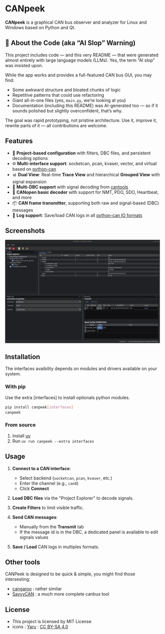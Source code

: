 # CANpeek

**CANpeek** is a graphical CAN bus observer and analyzer for Linux and Windows based on Python and Qt.

## 🤖 About the Code (aka “AI Slop” Warning)

This project includes code — and this very README — that were generated almost entirely with large language models (LLMs). Yes, the term “AI slop” was insisted upon.

While the app works and provides a full-featured CAN bus GUI, you may find:

* Some awkward structure and bloated chunks of logic
* Repetitive patterns that could use refactoring
* Giant all-in-one files (yes, `main.py`, we’re looking at you)
* Documentation (including this README) was AI-generated too — so if it sounds polished but slightly overconfident, that’s why.

The goal was rapid prototyping, not pristine architecture. Use it, improve it, rewrite parts of it — all contributions are welcome.

## Features

- 🧩 **Project-based configuration** with filters, DBC files, and persistent decoding options
- 🌐 **Multi-interface support**: socketcan, pcan, kvaser, vector, and virtual based on [python-can](https://python-can.readthedocs.io/en/stable/configuration.html#interface-names)
- 📊 **Dual View**: Real-time **Trace View** and hierarchical **Grouped View** with signal expansion
- 📁 **Multi-DBC support** with signal decoding from [cantools](https://github.com/cantools/cantools)
- 🧠 **CANopen basic decoder** with support for NMT, PDO, SDO, Heartbeat, and more
- 📦 **CAN frame transmitter**, supporting both raw and signal-based (DBC) messages 
- 📜 **Log support**: Save/load CAN logs in all [python-can IO formats](https://python-can.readthedocs.io/en/stable/file_io.html)

## Screenshots

![screenshot](https://raw.githubusercontent.com/denis-jullien/CANPeek/refs/heads/master/screenshot.png)

## Installation

The interfaces avaibility depends on modules and drivers available on your system.

### With pip

 Use the extra [interfaces] to install optionals python modules.

```bash
pip install canpeek[interfaces]
canpeek
```

### From source

1. Install [uv](https://github.com/astral-sh/uv)
2. Run `uv run canpeek --extra interfaces`

## Usage

1. **Connect to a CAN interface**:

   * Select backend (`socketcan`, `pcan`, `kvaser`, etc.)
   * Enter the channel (e.g., `can0`)
   * Click **Connect**

2. **Load DBC files** via the "Project Explorer" to decode signals.

3. **Create Filters** to limit visible traffic.

4. **Send CAN messages**:

   * Manually from the **Transmit** tab
   * If the message id is in the DBC, a dedicated panel is available to edit signals values

5. **Save / Load** CAN logs in multiples formats.

## Other tools 

CANPeek is designed to be quick & simple, you might find those intersesting:

 * [cangaroo](https://github.com/normaldotcom/cangaroo) : rather similar
 * [SavvyCAN](https://github.com/collin80/SavvyCAN) : a much more complete canbus tool

## License

 * This project is licensed by MIT License
 * icons : [Yaru](https://github.com/ubuntu/yaru) : [CC BY-SA 4.0](https://creativecommons.org/licenses/by-sa/4.0/)
